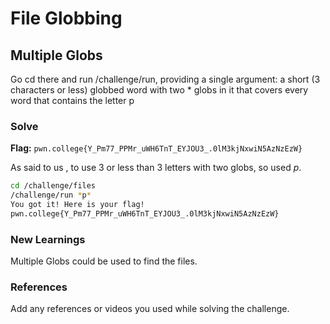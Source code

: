 # File Globbing 

## Multiple Globs
Go cd there and run /challenge/run, providing a single argument: a short (3 characters or less) globbed word
with two * globs in it that covers every word that contains the letter p

### Solve
**Flag:** `pwn.college{Y_Pm77_PPMr_uWH6TnT_EYJOU3_.0lM3kjNxwiN5AzNzEzW}`

As said to us , to use 3 or less than 3 letters with two globs, so used *p*.

```bash
cd /challenge/files
/challenge/run *p*
You got it! Here is your flag!
pwn.college{Y_Pm77_PPMr_uWH6TnT_EYJOU3_.0lM3kjNxwiN5AzNzEzW}
```

### New Learnings
Multiple Globs could be used to find the files.

### References 
Add any references or videos you used while solving the challenge.
